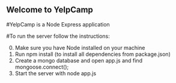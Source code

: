 ## Welcome to YelpCamp

#YelpCamp is a Node Express application

#To run the server follow the instructions: 

0) Make sure you have Node installed on your machine
1) Run npm install (to install all dependencies from package.json)
2) Create a mongo database and open app.js and find mongoose.connect();
3) Start the server with node app.js